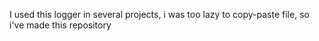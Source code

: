 I used this logger in several projects, i was too lazy to copy-paste file, so i've made this repository
